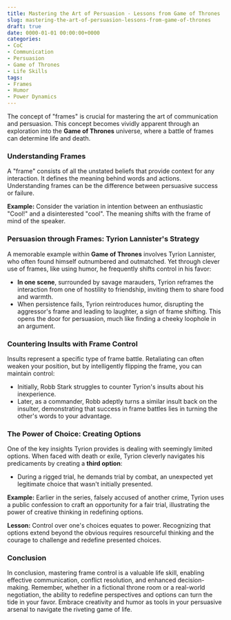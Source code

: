 ```yaml
---
title: Mastering the Art of Persuasion - Lessons from Game of Thrones
slug: mastering-the-art-of-persuasion-lessons-from-game-of-thrones
draft: true
date: 0000-01-01 00:00:00+0000
categories:
- CoC
- Communication
- Persuasion
- Game of Thrones
- Life Skills
tags:
- Frames
- Humor
- Power Dynamics
---
```


The concept of "frames" is crucial for mastering the art of communication and persuasion. This concept becomes vividly apparent through an exploration into the **Game of Thrones** universe, where a battle of frames can determine life and death.

### Understanding Frames

A "frame" consists of all the unstated beliefs that provide context for any interaction. It defines the meaning behind words and actions. Understanding frames can be the difference between persuasive success or failure.

**Example:** Consider the variation in intention between an enthusiastic "Cool!" and a disinterested "cool". The meaning shifts with the frame of mind of the speaker.

### Persuasion through Frames: Tyrion Lannister's Strategy

A memorable example within **Game of Thrones** involves Tyrion Lannister, who often found himself outnumbered and outmatched. Yet through clever use of frames, like using humor, he frequently shifts control in his favor:

- **In one scene**, surrounded by savage marauders, Tyrion reframes the interaction from one of hostility to friendship, inviting them to share food and warmth.
- When persistence fails, Tyrion reintroduces humor, disrupting the aggressor's frame and leading to laughter, a sign of frame shifting. This opens the door for persuasion, much like finding a cheeky loophole in an argument.

### Countering Insults with Frame Control

Insults represent a specific type of frame battle. Retaliating can often weaken your position, but by intelligently flipping the frame, you can maintain control:

- Initially, Robb Stark struggles to counter Tyrion's insults about his inexperience.
- Later, as a commander, Robb adeptly turns a similar insult back on the insulter, demonstrating that success in frame battles lies in turning the other's words to your advantage.

### The Power of Choice: Creating Options

One of the key insights Tyrion provides is dealing with seemingly limited options. When faced with death or exile, Tyrion cleverly navigates his predicaments by creating a **third option**:

- During a rigged trial, he demands trial by combat, an unexpected yet legitimate choice that wasn't initially presented.

**Example:** Earlier in the series, falsely accused of another crime, Tyrion uses a public confession to craft an opportunity for a fair trial, illustrating the power of creative thinking in redefining options.

**Lesson:** Control over one's choices equates to power. Recognizing that options extend beyond the obvious requires resourceful thinking and the courage to challenge and redefine presented choices.

### Conclusion

In conclusion, mastering frame control is a valuable life skill, enabling effective communication, conflict resolution, and enhanced decision-making. Remember, whether in a fictional throne room or a real-world negotiation, the ability to redefine perspectives and options can turn the tide in your favor. Embrace creativity and humor as tools in your persuasive arsenal to navigate the riveting game of life.
